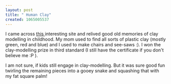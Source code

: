 ```yaml
--- 
layout: post
title: " Human Clay"
created: 1065005537
---
```

I came across <a href="http://pongo.motime.com/">this </a> interesting site and relived good old memories of clay modelling in childhood.  My mom used to find all sorts of plastic clay (mostly green, red and blue) and I used to make chairs and see-saws :). I won the clay-modelling prize in third standard (I still have the certificate if you don't believe me :P ). 

I am not sure, if kids still engage in clay-modelling. But it was sure good fun twirling the remaining pieces into a gooey snake and squashing that with my fat square palm!

